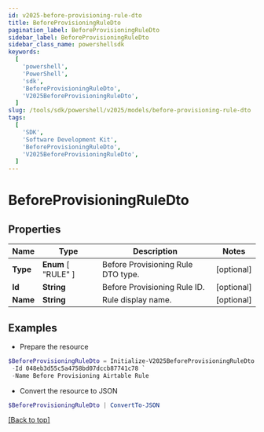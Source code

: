 ```yaml
---
id: v2025-before-provisioning-rule-dto
title: BeforeProvisioningRuleDto
pagination_label: BeforeProvisioningRuleDto
sidebar_label: BeforeProvisioningRuleDto
sidebar_class_name: powershellsdk
keywords:
  [
    'powershell',
    'PowerShell',
    'sdk',
    'BeforeProvisioningRuleDto',
    'V2025BeforeProvisioningRuleDto',
  ]
slug: /tools/sdk/powershell/v2025/models/before-provisioning-rule-dto
tags:
  [
    'SDK',
    'Software Development Kit',
    'BeforeProvisioningRuleDto',
    'V2025BeforeProvisioningRuleDto',
  ]
---
```


# BeforeProvisioningRuleDto

## Properties

| Name | Type | Description | Notes |
| --- | --- | --- | --- |
| **Type** | **Enum** [ "RULE" ] | Before Provisioning Rule DTO type. | [optional] |
| **Id** | **String** | Before Provisioning Rule ID. | [optional] |
| **Name** | **String** | Rule display name. | [optional] |

## Examples

- Prepare the resource

```powershell
$BeforeProvisioningRuleDto = Initialize-V2025BeforeProvisioningRuleDto  -Type RULE `
 -Id 048eb3d55c5a4758bd07dccb87741c78 `
 -Name Before Provisioning Airtable Rule
```

- Convert the resource to JSON

```powershell
$BeforeProvisioningRuleDto | ConvertTo-JSON
```

[[Back to top]](#)
